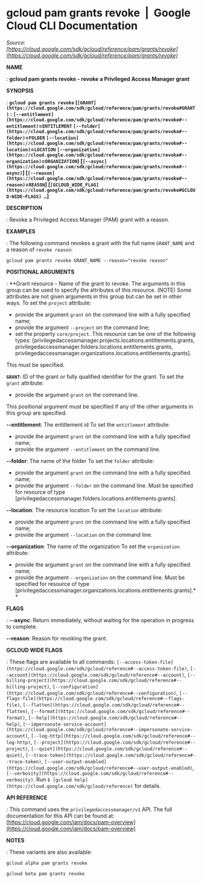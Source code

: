 # gcloud pam grants revoke  |  Google Cloud CLI Documentation

*Source: [https://cloud.google.com/sdk/gcloud/reference/pam/grants/revoke](https://cloud.google.com/sdk/gcloud/reference/pam/grants/revoke)*

**NAME**

: **gcloud pam grants revoke - revoke a Privileged Access Manager grant**

**SYNOPSIS**

: **`gcloud pam grants revoke` (`[GRANT](https://cloud.google.com/sdk/gcloud/reference/pam/grants/revoke#GRANT)` : `[--entitlement](https://cloud.google.com/sdk/gcloud/reference/pam/grants/revoke#--entitlement)`=`ENTITLEMENT` `[--folder](https://cloud.google.com/sdk/gcloud/reference/pam/grants/revoke#--folder)`=`FOLDER` `[--location](https://cloud.google.com/sdk/gcloud/reference/pam/grants/revoke#--location)`=`LOCATION` `[--organization](https://cloud.google.com/sdk/gcloud/reference/pam/grants/revoke#--organization)`=`ORGANIZATION`) [`[--async](https://cloud.google.com/sdk/gcloud/reference/pam/grants/revoke#--async)`] [`[--reason](https://cloud.google.com/sdk/gcloud/reference/pam/grants/revoke#--reason)`=`REASON`] [`[GCLOUD_WIDE_FLAG](https://cloud.google.com/sdk/gcloud/reference/pam/grants/revoke#GCLOUD-WIDE-FLAGS) …`]**

**DESCRIPTION**

: Revoke a Privileged Access Manager (PAM) grant with a reason.

**EXAMPLES**

: The following command revokes a grant with the full name
``GRANT_NAME`` and a reason of `revoke
reason`:

```
gcloud pam grants revoke GRANT_NAME --reason="revoke reason"
```

**POSITIONAL ARGUMENTS**

: **Grant resource - Name of the grant to revoke. The arguments in this group can be
used to specify the attributes of this resource. (NOTE) Some attributes are not
given arguments in this group but can be set in other ways.
To set the `project` attribute:

- provide the argument `grant` on the command line with a fully
specified name;
- provide the argument `--project` on the command line;
- set the property `core/project`. This resource can be one of the
following types:
[privilegedaccessmanager.projects.locations.entitlements.grants,
privilegedaccessmanager.folders.locations.entitlements.grants,
privilegedaccessmanager.organizations.locations.entitlements.grants].

This must be specified.

**`GRANT`**:
ID of the grant or fully qualified identifier for the grant.
To set the `grant` attribute:

- provide the argument `grant` on the command line.

This positional argument must be specified if any of the other arguments in this
group are specified.

**--entitlement**:
The entitlement id
To set the `entitlement` attribute:

- provide the argument `grant` on the command line with a fully
specified name;
- provide the argument `--entitlement` on the command line.

**--folder**:
The name of the folder
To set the `folder` attribute:

- provide the argument `grant` on the command line with a fully
specified name;
- provide the argument `--folder` on the command line. Must be
specified for resource of type
[privilegedaccessmanager.folders.locations.entitlements.grants].

**--location**:
The resource location
To set the `location` attribute:

- provide the argument `grant` on the command line with a fully
specified name;
- provide the argument `--location` on the command line.

**--organization**:
The name of the organization
To set the `organization` attribute:

- provide the argument `grant` on the command line with a fully
specified name;
- provide the argument `--organization` on the command line. Must be
specified for resource of type
[privilegedaccessmanager.organizations.locations.entitlements.grants].**

**FLAGS**

: **--async**:
Return immediately, without waiting for the operation in progress to complete.

**--reason**:
Reason for revoking the grant.

**GCLOUD WIDE FLAGS**

: These flags are available to all commands: `[--access-token-file](https://cloud.google.com/sdk/gcloud/reference#--access-token-file)`,
`[--account](https://cloud.google.com/sdk/gcloud/reference#--account)`, `[--billing-project](https://cloud.google.com/sdk/gcloud/reference#--billing-project)`,
`[--configuration](https://cloud.google.com/sdk/gcloud/reference#--configuration)`,
`[--flags-file](https://cloud.google.com/sdk/gcloud/reference#--flags-file)`,
`[--flatten](https://cloud.google.com/sdk/gcloud/reference#--flatten)`, `[--format](https://cloud.google.com/sdk/gcloud/reference#--format)`, `[--help](https://cloud.google.com/sdk/gcloud/reference#--help)`, `[--impersonate-service-account](https://cloud.google.com/sdk/gcloud/reference#--impersonate-service-account)`,
`[--log-http](https://cloud.google.com/sdk/gcloud/reference#--log-http)`,
`[--project](https://cloud.google.com/sdk/gcloud/reference#--project)`, `[--quiet](https://cloud.google.com/sdk/gcloud/reference#--quiet)`, `[--trace-token](https://cloud.google.com/sdk/gcloud/reference#--trace-token)`, `[--user-output-enabled](https://cloud.google.com/sdk/gcloud/reference#--user-output-enabled)`,
`[--verbosity](https://cloud.google.com/sdk/gcloud/reference#--verbosity)`.
Run `$ [gcloud help](https://cloud.google.com/sdk/gcloud/reference)` for details.

**API REFERENCE**

: This command uses the `privilegedaccessmanager/v1` API. The full
documentation for this API can be found at: [https://cloud.google.com/iam/docs/pam-overview](https://cloud.google.com/iam/docs/pam-overview)

**NOTES**

: These variants are also available:

```
gcloud alpha pam grants revoke
```

```
gcloud beta pam grants revoke
```